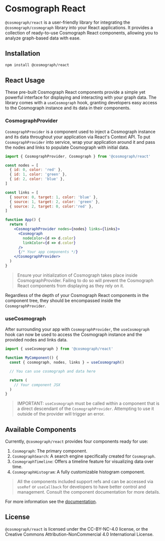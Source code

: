 # Cosmograph React

`@cosmograph/react` is a user-friendly library for integrating the `@cosmograph/cosmograph` library into your React applications. It provides a collection of ready-to-use Cosmograph React components, allowing you to analyze graph-based data with ease.

## Installation

```bash
npm install @cosmograph/react
```

## React Usage

These pre-built Cosmograph React components provide a simple yet powerful interface for displaying and interacting with your graph data. The library comes with a `useCosmograph` hook, granting developers easy access to the Cosmograph instance and its data in their components.

### CosmographProvider

`CosmographProvider` is a component used to inject a Cosmograph instance and its data throughout your application via React's Context API. To put `CosmographProvider` into service, wrap your application around it and pass the nodes and links to populate Cosmograph with initial data.

```jsx
import { CosmographProvider, Cosmograph } from '@cosmograph/react'

const nodes = [
  { id: 0, color: 'red' },
  { id: 1, color: 'green' },
  { id: 2, color: 'blue' },
]

const links = [
  { source: 0, target: 1, color: 'blue' },
  { source: 1, target: 2, color: 'green' },
  { source: 2, target: 0, color:'red' },
]

function App() {
  return (
    <CosmographProvider nodes={nodes} links={links}>
      <Cosmograph
        nodeColor={d => d.color}
        linkColor={d => d.color}
      />
      {/* Your app components */}
    </CosmographProvider>
  )
}
```

> Ensure your initialization of Cosmograph takes place inside CosmographProvider. Failing to do so will prevent the Cosmograph React components from displaying as they rely on it.

Regardless of the depth of your Cosmograph React components in the component tree, they should be encompassed inside the `CosmographProvider`.

### useCosmograph

After surrounding your app with `CosmographProvider`, the `useCosmograph` hook can now be used to access the Cosmograph instance and the provided nodes and links data.

```jsx
import { useCosmograph } from '@cosmograph/react'

function MyComponent() {
  const { cosmograph, nodes, links } = useCosmograph()

  // You can use cosmograph and data here

  return (
    // Your component JSX
  )
}
```

> IMPORTANT: `useCosmograph` must be called within a component that is a direct descendant of the `CosmographProvider`. Attempting to use it outside of the provider will trigger an error.

## Available Components

Currently, `@cosmograph/react` provides four components ready for use:

1. `Cosmograph`: The primary component.
2. `CosmographSearch`: A search engine specifically created for `Cosmograph`.
3. `CosmographTimeline`: Offers a timeline feature for visualizing data over time.
4. `CosmographHistogram`: A fully customizable histogram component.

> All the components included support refs and can be accessed via `useRef` or `useCallback` for developers to have better control and management. Consult the component documentation for more details.

For more information see the [documentation](https://cosmograph.app/docs/cosmograph/Cosmograph%20Library/React%20Advanced%20Usage).

## License

`@cosmograph/react` is licensed under the CC-BY-NC-4.0 license, or the Creative Commons Attribution-NonCommercial 4.0 International License. 